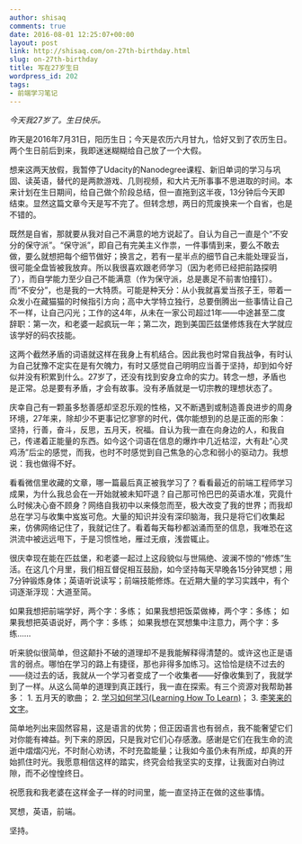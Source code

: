 ```yaml
---
author: shisaq
comments: true
date: 2016-08-01 12:25:07+00:00
layout: post
link: http://shisaq.com/on-27th-birthday.html
slug: on-27th-birthday
title: 写在27岁生日
wordpress_id: 202
tags:
- 前端学习笔记
---
```


_今天我27岁了。生日快乐。_




昨天是2016年7月31日，阳历生日；今天是农历六月甘九，恰好又到了农历生日。两个生日前后到来，我即迷迷糊糊给自己放了一个大假。




想来这两天放假，我暂停了Udacity的Nanodegree课程、新旧单词的学习与巩固、读英语，替代的是两款游戏、几则视频，和大片无所事事不思进取的时间。本来计划在生日期间，给自己做个阶段总结，但一直拖到这半夜，13分钟后今天即结束。显然这篇文章今天是写不完了。但转念想，两日的荒废换来一个自省，也是不错的。




既然是自省，那就要从我对自己不满意的地方说起了。自认为自己一直是个“不安分的保守派”。“保守派”，即自己有完美主义作祟，一件事情到来，要么不敢去做，要么就想把每个细节做好；换言之，若有一星半点的细节自己未能处理妥当，很可能全盘皆被我放弃。所以我很喜欢跟老师学习（因为老师已经把前路探明了），而自学能力至少自己不能满意（作为保守派，总是裹足不前害怕撞钉）。而“不安分”，也是我的一大特质。可能是种天分：从小我就喜爱当孩子王，带着一众发小在藏猫猫的时候指引方向；高中大学特立独行，总要倒腾出一些事情让自己不一样，让自己闪光；工作的这4年，从未在一家公司超过1年——中途甚至二度辞职：第一次，和老婆一起疯玩一年；第二次，跑到美国匹兹堡修炼我在大学就应该学好的码农技能。




这两个截然矛盾的词语就这样在我身上有机结合。因此我也时常自我战争，有时认为自己犹豫不定实在是有欠魄力，有时又感觉自己明明应当善于坚持，却到如今好似并没有积累到什么。27岁了，还没有找到安身立命的实力。转念一想，矛盾也是正常。总是要有矛盾，才会有故事。没有矛盾就是一切宗教的理想状态了。




庆幸自己有一颗虽多愁善感却坚忍乐观的性格，又不断遇到或制造善良进步的周身环境，27年来，除却少不更事记忆寥寥的时代，偶尔能想到的总是正面的形象：坚持，行善，奋斗，反思，五月天，祝福。自认为我一直在向身边的人，和我自己，传递着正能量的东西。如今这个词语在信息的爆炸中几近枯涩，大有赴“心灵鸡汤”后尘的感觉，而我，也时不时感觉到自己焦急的心念和弱小的驱动力。我想说：我也做得不好。




看看微信里收藏的文章，哪一篇最后真正被我学习了？看看最近的前端工程师学习成果，为什么我总会在一开始就被未知吓退？自己那可怜巴巴的英语水准，究竟什么时候决心奋不顾身？网络自我初中以来倏忽而至，极大改变了我的世界；而我却总在学习与收集中岌岌可危。大量的知识并没有深印脑海，我只是将它们收集起来，仿佛网络记住了，我就记住了。看着每天每秒都汹涌而至的信息，我唯恐在这洪流中被远远甩下，于是习惯性地，雁过无痕，浅尝辄止。




很庆幸现在能在匹兹堡，和老婆一起过上这段貌似与世隔绝、波澜不惊的“修炼”生活。在这几个月里，我们相互督促相互鼓励，如今坚持每天早晚各15分钟冥想；用7分钟锻炼身体；英语听说读写；前端技能修炼。在近期大量的学习实践中，有个词逐渐浮现：大道至简。




如果我想把前端学好，两个字：多练； 如果我想把饭菜做棒，两个字：多练； 如果我想把英语说好，两个字：多练； 如果我想在冥想集中注意力，两个字：多练……




听来貌似很简单，但这颠扑不破的道理却不是我能解释得清楚的。或许这也正是语言的弱点。哪怕在学习的路上有捷径，那也非得多加练习。这恰恰是绕不过去的——绕过去的话，我就从一个学习者变成了一个收集者——好像收集到了，我就学到了一样。从这么简单的道理到真正践行，我一直在探索。有三个资源对我帮助甚多： 1. 五月天的歌曲； 2. [学习如何学习(Learning How To Learn)](https://www.coursera.org/learn/learning-how-to-learn)； 3. [李笑来的文字](http://zhibimo.com/explore/books)。




简单地列出来固然容易，这是语言的优势；但正因语言也有弱点，我不能奢望它们对你能有裨益。列下来的原因，只是我对它们心存感激。感谢是它们在我生命的流逝中熠熠闪光，不时耐心劝诱，不时充盈能量；让我如今虽仍未有所成，却真的开始抓住时光。我愿意相信这样的踏实，终究会给我坚实的支撑，让我面对白驹过隙，而不必惶惶终日。




祝愿我和我老婆在这样金子一样的时间里，能一直坚持正在做的这些事情。




冥想，英语，前端。




坚持。
